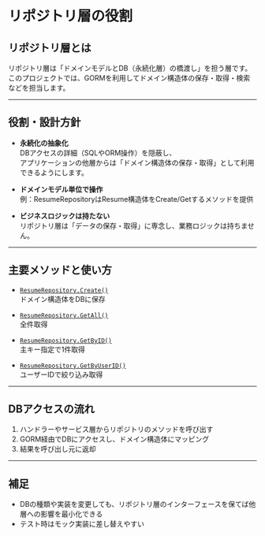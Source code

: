 # リポジトリ層の役割

## リポジトリ層とは

リポジトリ層は「ドメインモデルとDB（永続化層）の橋渡し」を担う層です。  
このプロジェクトでは、GORMを利用してドメイン構造体の保存・取得・検索などを担当します。

---

## 役割・設計方針

- **永続化の抽象化**  
  DBアクセスの詳細（SQLやORM操作）を隠蔽し、  
  アプリケーションの他層からは「ドメイン構造体の保存・取得」として利用できるようにします。

- **ドメインモデル単位で操作**  
  例：ResumeRepositoryはResume構造体をCreate/Getするメソッドを提供

- **ビジネスロジックは持たない**  
  リポジトリ層は「データの保存・取得」に専念し、業務ロジックは持ちません。

---

## 主要メソッドと使い方

- [`ResumeRepository.Create()`](services/hidden_waza/internal/repository/resume_repository.go:17)  
  ドメイン構造体をDBに保存

- [`ResumeRepository.GetAll()`](services/hidden_waza/internal/repository/resume_repository.go:21)  
  全件取得

- [`ResumeRepository.GetByID()`](services/hidden_waza/internal/repository/resume_repository.go:33)  
  主キー指定で1件取得

- [`ResumeRepository.GetByUserID()`](services/hidden_waza/internal/repository/resume_repository.go:27)  
  ユーザーIDで絞り込み取得

---

## DBアクセスの流れ

1. ハンドラーやサービス層からリポジトリのメソッドを呼び出す
2. GORM経由でDBにアクセスし、ドメイン構造体にマッピング
3. 結果を呼び出し元に返却

---

## 補足

- DBの種類や実装を変更しても、リポジトリ層のインターフェースを保てば他層への影響を最小化できる
- テスト時はモック実装に差し替えやすい
